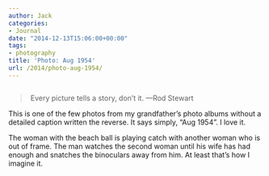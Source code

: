 ```yaml
---
author: Jack
categories:
- Journal
date: "2014-12-13T15:06:00+00:00"
tags:
- photography
title: 'Photo: Aug 1954'
url: /2014/photo-aug-1954/
---
```


<img style="max-height: none; max-width: 100%;" src="/img/2014/12/Album02-Scan028A.jpg" alt="" />

>  Every picture tells a story, don’t it. —Rod Stewart 

This is one of the few photos from my grandfather’s photo albums without a detailed caption written the reverse. It says simply, “Aug 1954”. I love it.

The woman with the beach ball is playing catch with another woman who is out of frame. The man watches the second woman until his wife has had enough and snatches the binoculars away from him. At least that’s how I imagine it.